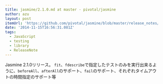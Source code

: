 ```yaml
---
title: jasmine/2.1.0.md at master · pivotal/jasmine
author: azu
layout: post
itemUrl: 'https://github.com/pivotal/jasmine/blob/master/release_notes/2.1.0.md'
date: '2014-11-15T16:56:31.081Z'
tags:
  - JavaScript
  - testing
  - library
  - ReleaseNote
---
```

Jasmine 2.1.0リリース。
`fit`、`fdescribe`で指定したテストのみを実行出来るように、`beforeAll`、`afterAll`のサポート、`fail`のサポート、それぞれタイムアウトの時間指定のサポート等
